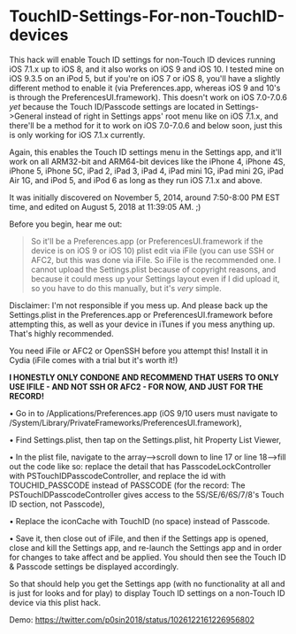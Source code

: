# TouchID-Settings-For-non-TouchID-devices

This hack will enable Touch ID settings for non-Touch ID devices running iOS 7.1.x up to iOS 8, and it also works on iOS 9 and iOS 10. I tested mine on iOS 9.3.5 on an iPod 5, but if you're on iOS 7 or iOS 8, you'll have a slightly different method to enable it (via Preferences.app, whereas iOS 9 and 10's is through the PreferencesUI.framework). This doesn't work on iOS 7.0-7.0.6 *yet* because the Touch ID/Passcode settings are located in Settings->General instead of right in Settings apps' root menu like on iOS 7.1.x, and there'll be a method for it to work on iOS 7.0-7.0.6 and below soon, just this is only working for iOS 7.1.x currently.

Again, this enables the Touch ID settings menu in the Settings app, and it'll work on all ARM32-bit and ARM64-bit devices like the iPhone 4, iPhone 4S, iPhone 5, iPhone 5C, iPad 2, iPad 3, iPad 4, iPad mini 1G, iPad mini 2G, iPad Air 1G, and iPod 5, and iPod 6 as long as they run iOS 7.1.x and above.

It was initially discovered on November 5, 2014, around 7:50-8:00 PM EST time, and edited on August 5, 2018 at 11:39:05 AM. ;)



Before you begin, hear me out:

> So it'll be a Preferences.app (or PreferencesUI.framework if the device is on iOS 9 or iOS 10) plist edit via iFile (you can use SSH or AFC2, but this was done via iFile. So iFile is the recommended one.
> I cannot upload the Settings.plist because of copyright reasons, and because it could mess up your Settings layout even if I did upload it, so you have to do this manually, but it's *very* simple.

Disclaimer: I'm not responsible if you mess up. And please back up the Settings.plist in the Preferences.app or PreferencesUI.framework before attempting this, as well as your device in iTunes if you mess anything up. That's highly recommended.

You need iFile or AFC2 or OpenSSH before you attempt this! Install it in Cydia (iFile comes with a trial but it's worth it!)

**I HONESTLY ONLY CONDONE AND RECOMMEND THAT USERS TO ONLY USE IFILE - AND NOT SSH OR AFC2 - FOR NOW, AND JUST FOR THE RECORD!**

• Go in to /Applications/Preferences.app (iOS 9/10 users must navigate to /System/Library/PrivateFrameworks/PreferencesUI.framework),

• Find Settings.plist, then tap on the Settings.plist, hit Property List Viewer,

• In the plist file, navigate to the array—>scroll down to line 17 or line 18—>fill out the code like so: replace the detail that has PasscodeLockController with PSTouchIDPasscodeController, and replace the id with TOUCHID_PASSCODE instead of PASSCODE (for the record: The PSTouchIDPasscodeController gives access to the 5S/SE/6/6S/7/8's Touch ID section, not Passcode),

• Replace the iconCache with TouchID (no space) instead of Passcode.

• Save it, then close out of iFile, and then if the Settings app is opened, close and kill the Settings app, and re-launch the Settings app and in order for changes to take affect and be applied. You should then see the Touch ID & Passcode settings be displayed accordingly.
 
So that should help you get the Settings app (with no functionality at all and is just for looks and for play) to display Touch ID settings on a non-Touch ID device via this plist hack.

Demo: https://twitter.com/p0sin2018/status/1026122161226956802
